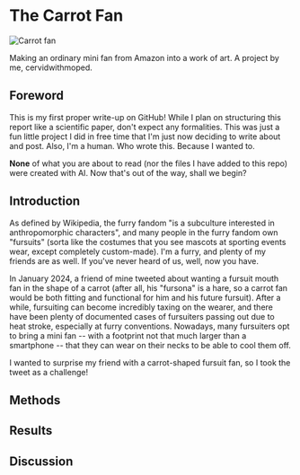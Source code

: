 # The Carrot Fan
![Carrot fan](https://i.imgur.com/ggtUthN.jpeg)

Making an ordinary mini fan from Amazon into a work of art.
A project by me, cervidwithmoped.

## Foreword
This is my first proper write-up on GitHub! While I plan on structuring this report like a scientific paper, don't expect any formalities. This was just a fun little project I did in free time that I'm just now deciding to write about and post. Also, I'm a human. Who wrote this. Because I wanted to. 

__None__ of what you are about to read (nor the files I have added to this repo) were created with AI. Now that's out of the way, shall we begin?

## Introduction
As defined by Wikipedia, the furry fandom "is a subculture interested in anthropomorphic characters", and many people in the furry fandom own "fursuits" (sorta like the costumes that you see mascots at sporting events wear, except completely custom-made). I'm a furry, and plenty of my friends are as well. If you've never heard of us, well, now you have.

In January 2024, a friend of mine tweeted about wanting a fursuit mouth fan in the shape of a carrot (after all, his "fursona" is a hare, so a carrot fan would be both fitting and functional for him and his future fursuit). After a while, fursuiting can become incredibly taxing on the wearer, and there have been plenty of documented cases of fursuiters passing out due to heat stroke, especially at furry conventions. Nowadays, many fursuiters opt to bring a mini fan -- with a footprint not that much larger than a smartphone -- that they can wear on their necks to be able to cool them off.

I wanted to surprise my friend with a carrot-shaped fursuit fan, so I took the tweet as a challenge!


## Methods


## Results


## Discussion
